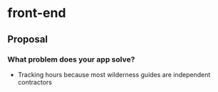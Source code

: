 # front-end

## Proposal
### What problem does your app solve?
* Tracking hours because most wilderness guides are independent contractors
